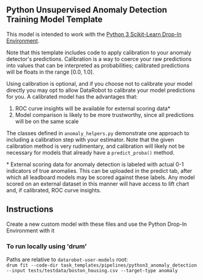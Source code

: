 ## Python Unsupervised Anomaly Detection Training Model Template

This model is intended to work with the [Python 3 Scikit-Learn Drop-In Environment](../../../public_dropin_environments/python3_sklearn/).

Note that this template includes code to apply calibration to your anomaly detector's predictions. 
Calibration is a way to coerce your raw predictions into values that can be interpreted as probabilities;
calibrated predictions will be floats in the range [0.0, 1.0]. 

Using calibration is optional, and if you choose not to calibrate your model directly you may opt to allow 
DataRobot to calibrate your model predictions for you. A calibrated model has the advantages that:
1. ROC curve insights will be available for external scoring data*
2. Model comparison is likely to be more trustworthy, since all predictions will be on the same scale 

The classes defined in `anomaly_helpers.py` demonstrate one approach to including a calibration step 
with your estimator. Note that the given calibration method is very rudimentary, and calibration
will likely not be necessary for models that already have a `predict_proba()` method.

\* External scoring data for anomaly detection is labeled with actual 0-1 indicators of true anomalies. This can be uploaded in the predict tab, after which all leadboard models may be scored against these labels. Any model scored on an external dataset in this manner will have access to lift chart and, if calibrated, ROC curve insights.

## Instructions
Create a new custom model with these files and use the Python Drop-In Environment with it

### To run locally using 'drum'
Paths are relative to `datarobot-user-models` root:  
`drum fit --code-dir task_templates/pipelines/python3_anomaly_detection --input tests/testdata/boston_housing.csv --target-type anomaly`
